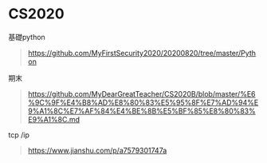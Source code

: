 # CS2020
基礎python
>https://github.com/MyFirstSecurity2020/20200820/tree/master/Python  

期末  
>https://github.com/MyDearGreatTeacher/CS2020B/blob/master/%E6%9C%9F%E4%B8%AD%E8%80%83%E5%95%8F%E7%AD%94%E9%A1%8C%E7%AF%84%E4%BE%8B%E5%BF%85%E8%80%83%E9%A1%8C.md    

tcp /ip
>https://www.jianshu.com/p/a7579301747a
